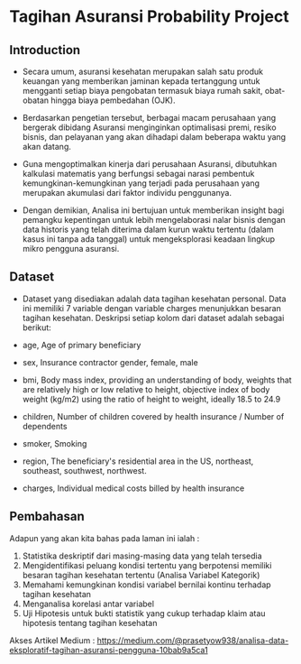 # Tagihan Asuransi Probability Project

## Introduction

- Secara umum, asuransi kesehatan merupakan salah satu produk keuangan yang memberikan jaminan kepada tertanggung untuk mengganti setiap biaya pengobatan termasuk biaya rumah sakit, obat-obatan hingga biaya pembedahan (OJK).

- Berdasarkan pengetian tersebut, berbagai macam perusahaan yang bergerak dibidang Asuransi menginginkan optimalisasi premi, resiko bisnis, dan pelayanan yang akan dihadapi dalam beberapa waktu yang akan datang.

- Guna mengoptimalkan kinerja dari perusahaan Asuransi, dibutuhkan kalkulasi matematis yang berfungsi sebagai narasi pembentuk kemungkinan-kemungkinan yang terjadi pada perusahaan yang merupakan akumulasi dari faktor individu penggunanya.

- Dengan demikian, Analisa ini bertujuan untuk memberikan insight bagi pemangku kepentingan untuk lebih mengelaborasi nalar bisnis dengan data historis yang telah diterima dalam kurun waktu tertentu (dalam kasus ini tanpa ada tanggal) untuk mengeksplorasi keadaan lingkup mikro pengguna asuransi.

## Dataset

- Dataset yang disediakan adalah data tagihan kesehatan personal. Data ini memiliki 7 variable dengan variable charges menunjukkan besaran tagihan kesehatan. Deskripsi setiap kolom dari dataset adalah sebagai berikut:

- age, Age of primary beneficiary
- sex, Insurance contractor gender, female, male
- bmi, Body mass index, providing an understanding of body, weights that are relatively high or low relative to height, objective index of body weight (kg/m2) using the ratio of height to weight, ideally 18.5 to 24.9
- children, Number of children covered by health insurance / Number of dependents
- smoker, Smoking
- region, The beneficiary's residential area in the US, northeast, southeast, southwest, northwest.
- charges, Individual medical costs billed by health insurance

## Pembahasan
Adapun yang akan kita bahas pada laman ini ialah :

1.	Statistika deskriptif dari masing-masing data yang telah tersedia
2.	Mengidentifikasi peluang kondisi tertentu yang berpotensi memiliki besaran tagihan kesehatan tertentu (Analisa Variabel Kategorik)
3.	Memahami kemungkinan kondisi variabel bernilai kontinu terhadap tagihan kesehatan
4.	Menganalisa korelasi antar variabel
5.	Uji Hipotesis untuk bukti statistik yang cukup terhadap klaim atau hipotesis tentang tagihan kesehatan

Akses Artikel Medium :
https://medium.com/@prasetyow938/analisa-data-eksploratif-tagihan-asuransi-pengguna-10bab9a5ca1
